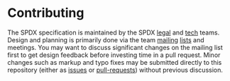 # Contributing

The SPDX specification is maintained by the SPDX [legal][spdx-legal] and [tech][spdx-tech] teams.
Design and planning is primarily done via the team [mailing][spdx-legal-list] [lists][spdx-tech-list] and meetings.
You may want to discuss significant changes on the mailing list first to get design feedback before investing time in a pull request.
Minor changes such as markup and typo fixes may be submitted directly to this repository (either as [issues][] or [pull-requests][]) without previous discussion.

[issues]: https://github.com/spdx/spdx-spec/issues/
[pull-requests]: https://github.com/spdx/spdx-spec/pulls/
[spdx-legal]: https://wiki.spdx.org/view/Legal_Team
[spdx-legal-list]: https://lists.spdx.org/mailman/listinfo/spdx-legal
[spdx-tech]: https://wiki.spdx.org/view/Technical_Team
[spdx-tech-list]: https://lists.spdx.org/mailman/listinfo/spdx-tech
